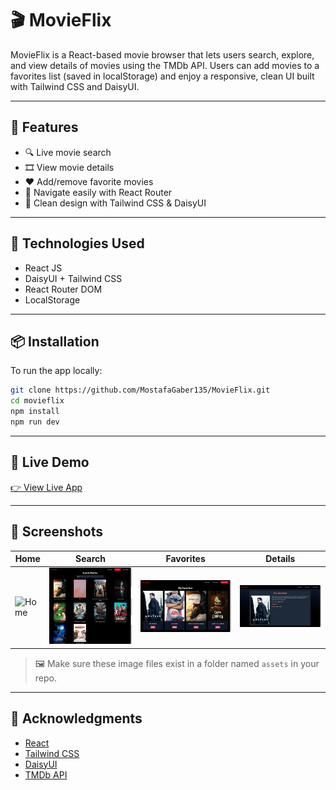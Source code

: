 # 🎬 MovieFlix

MovieFlix is a React-based movie browser that lets users search, explore, and view details of movies using the TMDb API. Users can add movies to a favorites list (saved in localStorage) and enjoy a responsive, clean UI built with Tailwind CSS and DaisyUI.

---

## 🚀 Features

- 🔍 Live movie search  
- 🎞 View movie details  
- ❤️ Add/remove favorite movies  
- 🧭 Navigate easily with React Router  
- 🎨 Clean design with Tailwind CSS & DaisyUI  

---

## 🧰 Technologies Used

- React JS  
- DaisyUI + Tailwind CSS  
- React Router DOM  
- LocalStorage  

---

## 📦 Installation

To run the app locally:

```bash
git clone https://github.com/MostafaGaber135/MovieFlix.git
cd movieflix
npm install
npm run dev
```
---

## 🔗 Live Demo

[👉 View Live App](https://movieflixyz.netlify.app/)

---

## 📸 Screenshots

| Home | Search | Favorites | Details |
|------|--------|-----------|---------|
| ![Home](src/assets/Home_Page.png) | ![Search](src/assets/Search_Page.png) | ![Favorites](src/assets/Favorites_Page.png) | ![Details](src/assets/Movies_Details_Page.png) |

> 🖼 Make sure these image files exist in a folder named `assets` in your repo.

---

## 🙏 Acknowledgments

- [React](https://react.dev/)
- [Tailwind CSS](https://tailwindcss.com/)
- [DaisyUI](https://daisyui.com/)
- [TMDb API](https://www.themoviedb.org/)
